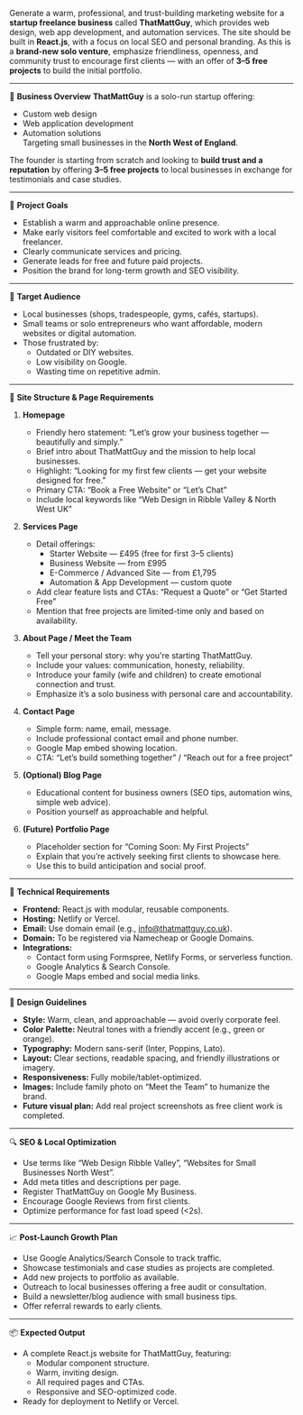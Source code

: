 Generate a warm, professional, and trust-building marketing website for a **startup freelance business** called **ThatMattGuy**, which provides web design, web app development, and automation services. The site should be built in **React.js**, with a focus on local SEO and personal branding. As this is a **brand-new solo venture**, emphasize friendliness, openness, and community trust to encourage first clients — with an offer of **3–5 free projects** to build the initial portfolio.

---

🧱 **Business Overview**
**ThatMattGuy** is a solo-run startup offering:
- Custom web design
- Web application development
- Automation solutions  
Targeting small businesses in the **North West of England**.

The founder is starting from scratch and looking to **build trust and a reputation** by offering **3–5 free projects** to local businesses in exchange for testimonials and case studies.

---

🎯 **Project Goals**
- Establish a warm and approachable online presence.
- Make early visitors feel comfortable and excited to work with a local freelancer.
- Clearly communicate services and pricing.
- Generate leads for free and future paid projects.
- Position the brand for long-term growth and SEO visibility.

---

👥 **Target Audience**
- Local businesses (shops, tradespeople, gyms, cafés, startups).
- Small teams or solo entrepreneurs who want affordable, modern websites or digital automation.
- Those frustrated by:
  - Outdated or DIY websites.
  - Low visibility on Google.
  - Wasting time on repetitive admin.

---

📐 **Site Structure & Page Requirements**

1. **Homepage**
   - Friendly hero statement: “Let’s grow your business together — beautifully and simply.”
   - Brief intro about ThatMattGuy and the mission to help local businesses.
   - Highlight: “Looking for my first few clients — get your website designed for free.”
   - Primary CTA: “Book a Free Website” or “Let’s Chat”
   - Include local keywords like “Web Design in Ribble Valley & North West UK”

2. **Services Page**
   - Detail offerings:
     - Starter Website — £495 (free for first 3–5 clients)
     - Business Website — from £995
     - E-Commerce / Advanced Site — from £1,795
     - Automation & App Development — custom quote
   - Add clear feature lists and CTAs: “Request a Quote” or “Get Started Free”
   - Mention that free projects are limited-time only and based on availability.

3. **About Page / Meet the Team**
   - Tell your personal story: why you're starting ThatMattGuy.
   - Include your values: communication, honesty, reliability.
   - Introduce your family (wife and children) to create emotional connection and trust.
   - Emphasize it’s a solo business with personal care and accountability.

4. **Contact Page**
   - Simple form: name, email, message.
   - Include professional contact email and phone number.
   - Google Map embed showing location.
   - CTA: “Let’s build something together” / “Reach out for a free project”

5. **(Optional) Blog Page**
   - Educational content for business owners (SEO tips, automation wins, simple web advice).
   - Position yourself as approachable and helpful.

6. **(Future) Portfolio Page**
   - Placeholder section for “Coming Soon: My First Projects”
   - Explain that you’re actively seeking first clients to showcase here.
   - Use this to build anticipation and social proof.

---

🧰 **Technical Requirements**
- **Frontend:** React.js with modular, reusable components.
- **Hosting:** Netlify or Vercel.
- **Email:** Use domain email (e.g., info@thatmattguy.co.uk).
- **Domain:** To be registered via Namecheap or Google Domains.
- **Integrations:**
  - Contact form using Formspree, Netlify Forms, or serverless function.
  - Google Analytics & Search Console.
  - Google Maps embed and social media links.

---

🎨 **Design Guidelines**
- **Style:** Warm, clean, and approachable — avoid overly corporate feel.
- **Color Palette:** Neutral tones with a friendly accent (e.g., green or orange).
- **Typography:** Modern sans-serif (Inter, Poppins, Lato).
- **Layout:** Clear sections, readable spacing, and friendly illustrations or imagery.
- **Responsiveness:** Fully mobile/tablet-optimized.
- **Images:** Include family photo on “Meet the Team” to humanize the brand.
- **Future visual plan:** Add real project screenshots as free client work is completed.

---

🔍 **SEO & Local Optimization**
- Use terms like “Web Design Ribble Valley”, “Websites for Small Businesses North West”.
- Add meta titles and descriptions per page.
- Register ThatMattGuy on Google My Business.
- Encourage Google Reviews from first clients.
- Optimize performance for fast load speed (<2s).

---

📈 **Post-Launch Growth Plan**
- Use Google Analytics/Search Console to track traffic.
- Showcase testimonials and case studies as projects are completed.
- Add new projects to portfolio as available.
- Outreach to local businesses offering a free audit or consultation.
- Build a newsletter/blog audience with small business tips.
- Offer referral rewards to early clients.

---

📦 **Expected Output**
- A complete React.js website for ThatMattGuy, featuring:
  - Modular component structure.
  - Warm, inviting design.
  - All required pages and CTAs.
  - Responsive and SEO-optimized code.
- Ready for deployment to Netlify or Vercel.
